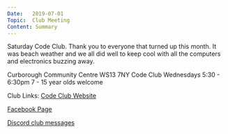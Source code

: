 ```yaml
---
Date:   2019-07-01
Topic:  Club Meeting
Content: Summary
---
```

Saturday Code Club. Thank you to everyone that turned up this month. It was beach weather and we all did well to keep cool with all the computers and electronics buzzing away.

Curborough Community Centre
WS13 7NY
Code Club
Wednesdays 5:30 - 6:30pm
7 - 15 year olds welcome

Club Links:
[Code Club Website](https://lichfield-code-club.github.io/)

[Facebook Page](https://www.facebook.com/LichfieldCoders)

[Discord club messages](https://discord.gg/szz6xGK)
